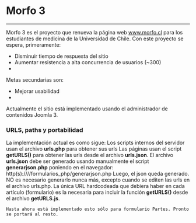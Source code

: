 # Morfo 3
-------------------

Morfo 3 es el proyecto que renueva la página web www.morfo.cl para los estudiantes de medicina de la Universidad de Chile.
Con este proyecto se espera, primeramente:

* Disminuir tiempo de respuesta del sitio
* Aumentar resistencia a alta concurrencia de usuarios (~300)
* 

Metas secundarias son:
* Mejorar usabilidad
* 

Actualmente el sitio está implementado usando el administrador de contenidos Joomla 3.

### URLS, paths y portabilidad
La implementación actual es como sigue:
	Los scripts internos del servidor usan el archivo **urls.php** para obtener sus urls
	Las páginas usan el script __getURLS()__ para obtener las urls desde el archivo **urls.json**.
	El archivo **urls.json** debe ser generado usando manualmente el script **generarjson.php** poniendo en el navegador:
	http(s)://<host>/<user siesque tiene>/formularios_php/generarjson.php
	Luego, el json queda generado.
	NO es necesario generarlo nunca más, excepto cuando se editen las urls en el archivo urls.php.
	La única URL hardcodeada que debiera haber en cada artículo (formulario) es la necesaria para incluir la función __getURLS()__ desde el archivo **getURLS.js**.

	Hasta ahora está implementado esto sólo para formulario Partes. Pronto se portará al resto.